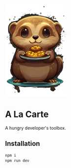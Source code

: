 <img src="./assets/logo.png" width="200" alt="A La Carte Logo">

# A La Carte

A hungry developer's toolbox.

## Installation

```bash
npm i
npm run dev
```
